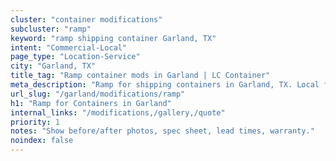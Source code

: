 ```yaml
---
cluster: "container modifications"
subcluster: "ramp"
keyword: "ramp shipping container Garland, TX"
intent: "Commercial-Local"
page_type: "Location-Service"
city: "Garland, TX"
title_tag: "Ramp container mods in Garland | LC Container"
meta_description: "Ramp for shipping containers in Garland, TX. Local fabrication & pro install. LC Container — Since 2003. Get a quote."
url_slug: "/garland/modifications/ramp"
h1: "Ramp for Containers in Garland"
internal_links: "/modifications,/gallery,/quote"
priority: 1
notes: "Show before/after photos, spec sheet, lead times, warranty."
noindex: false
---
```


<!-- TODO: Add unique city/inventory copy, images, and internal links here. -->

